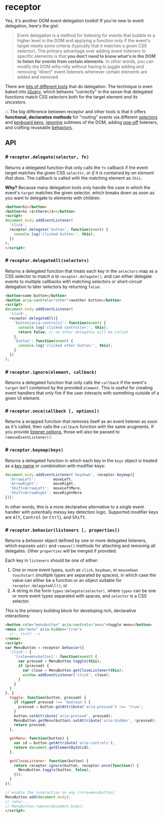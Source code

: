 # receptor
Yes, it's another DOM event delegation toolkit! If you're new to event
delegation, here's the gist:

> Event delegation is a method for listening for events that bubble to
> a higher level in the DOM and applying a function only if the event's
> target meets some criteria (typically that it matches a given CSS
> selector). The primary advantage over adding event listeners to
> specific elements is that **you don't need to know what's in the DOM
> to listen for events from certain elements.** In other words, you can
> modify the DOM willy-nilly without having to juggle adding and
> removing "direct" event listeners whenever certain elements are
> added and removed.

There are [lots of different tools][other tools] that do delegation.
The technique is even baked into [jQuery](http://api.jquery.com/on/),
which behaves "correctly" in the sense that delegated functions match
CSS selectors both for the target element _and its ancestors_.

💥 The big difference between receptor and other tools is that it offers
**functional, declarative methods** for "routing" events via different
[selectors](#delegateAll) and [keyboard keys](#keymap),
[ignoring](#ignore) subtrees of the DOM, adding [one-off](#once)
listeners, and crafting reuseable [behaviors](#behavior).

## API

### <a name="delegate">#</a> `receptor.delegate(selector, fn)`
Returns a delegated function that only calls the `fn` callback if
the event target matches the given CSS `selector`, _or if it is
contained by an element that does_. The callback is called with the
matching element as `this`.

**Why?** Because many delegation tools only handle the case in which
the event's `target` matches the given selector, which breaks down
as soon as you want to delegate to elements with children.

```html
<button>hi</button>
<button>hi <i>there</i></button>
<script>
document.body.addEventListener(
  'click',
  receptor.delegate('button', function(event) {
    console.log('clicked button:', this);
  })
);
</script>
```

### <a name="delegateAll">#</a> `receptor.delegateAll(selectors)`
Returns a delegated function that treats each key in the `selectors`
map as a CSS selector to match _a la_ `receptor.delegate()`, and can either
delegate events to multiple callbacks with matching selectors or
short-circuit delegation to later selectors by returning `false`:

```html
<button>some button</button>
<button aria-controls="other">another button</button>
<script>
document.body.addEventListener(
  'click',
  receptor.delegateAll({
    'button[aria-controls]': function(event) {
      console.log('clicked controller:', this);
      return false; // no other delegates will be called
    },
    'button': function(event) {
      console.log('clicked other button:', this);
    }
  })
);
```

### <a name="ignore">#</a> `receptor.ignore(element, callback)`
Returns a delegated function that only calls the `callback` if the
event's `target` isn't _contained_ by the provided `element`. This
is useful for creating event handlers that only fire if the user
interacts with something outside of a given UI element.

### <a name="once">#</a> `receptor.once(callback [, options])`
Returns a wrapped function that removes itself as an event listener
as soon as it's called, then calls the `callback` function with the
same arugments. If you provide [listener options][addEventListener],
those will also be passed to `removeEventListener()`.

### <a name="keymap">#</a> `receptor.keymap(keys)`
Returns a delegated function in which each key in the `keys` object
is treated as a [key name] or _combination_ with modifier keys:

```js
document.body.addEventListener('keydown', receptor.keymap({
  'ArrowLeft':        moveLeft,
  'ArrowRight':       moveRight,
  'Shift+ArrowLeft':  moveLeftMore,
  'Shift+ArrowRight': moveRightMore
}));
```

In other words, this is a more declarative alternative to a single
event handler with potentially messy key detection logic. Supported
modifier keys are <kbd>Alt</kbd>, <kbd>Control</kbd> (or
<kbd>Ctrl</kbd>), and <kbd>Shift</kbd>.

### <a name="behavior">#</a> `receptor.behavior(listeners [, properties])`
Returns a _behavior_ object defined by one or more delegated
listeners, which exposes `add()` and `remove()` methods for
attaching and removing all delegates. Other `properties` will be
merged if provided.

Each key in `listeners` should be one of either:

1. One or more event types, such as `click`, `keydown`, or
   `mousedown touchstart` (multiple types are separated by spaces),
   in which case the value can either be a function or an object
   suitable for `receptor.delegateAll()`; or
1. A string in the form `types:delegate(selector)`, where `types` can
   be one or more event types separated with spaces, and `selector`
   is a CSS selector.

This is the primary building block for developing rich, declarative
interactions:

```html
<button role="menubutton" aria-controls="menu">toggle menu</button>
<menu id="menu" aria-hidden="true">
  <!-- stuff -->
</menu>
<script>
var MenuButton = receptor.behavior({
  'click': {
    '[role=menubutton]': function(event) {
      var pressed = MenuButton.toggle(this);
      if (pressed) {
        var close = MenuButton.getCloseListener(this);
        window.addEventListener('click', close);
      }
    }
  }
}, {
  toggle: function(button, pressed) {
    if (typeof pressed !== 'boolean') {
      pressed = button.getAttribute('aria-pressed') !== 'true';
    }
    button.setAttribute('aria-pressed', pressed);
    MenuButton.getMenu(button).setAttribute('aria-hidden', !pressed);
    return pressed;
  },

  getMenu: function(button) {
    var id = button.getAttribute('aria-controls');
    return document.getElementById(id);
  },

  getCloseListener: function(button) {
    return receptor.ignore(button, receptor.once(function() {
      MenuButton.toggle(button, false);
    }));
  }
});

// enable the interaction on any [role=menubutton]
MenuButton.add(document.body);
// later...
// MenuButton.remove(document.body);
</script>
```

[key name]: https://developer.mozilla.org/en-US/docs/Web/API/KeyboardEvent/key
[other tools]: https://www.npmjs.com/search?q=delegate
[addEventListener]: https://developer.mozilla.org/en-US/docs/Web/API/EventTarget/addEventListener
